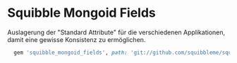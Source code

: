 # Squibble Mongoid Fields

Auslagerung der "Standard Attribute" für die verschiedenen Applikationen, damit eine gewisse Konsistenz zu ermöglichen.

```ruby
  gem 'squibble_mongoid_fields', path: 'git://github.com/squibbleme/squibble_mongoid_fields.git'
```
